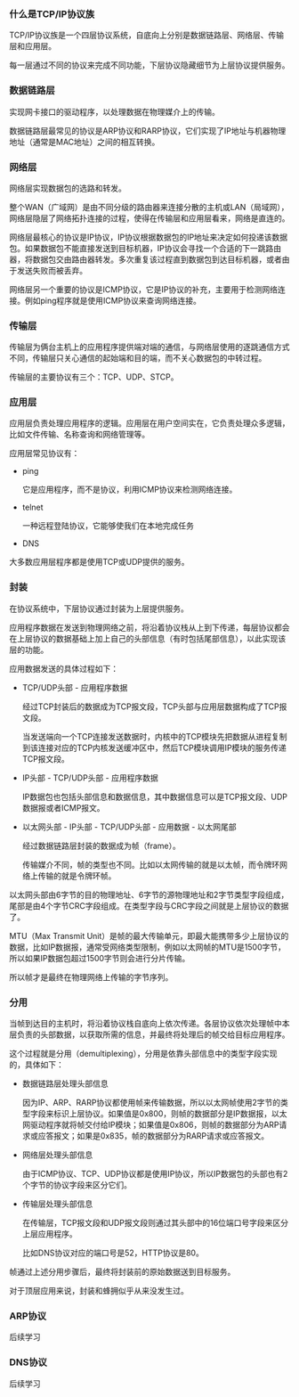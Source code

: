 ### 什么是TCP/IP协议族

TCP/IP协议族是一个四层协议系统，自底向上分别是数据链路层、网络层、传输层和应用层。

每一层通过不同的协议来完成不同功能，下层协议隐藏细节为上层协议提供服务。



### 数据链路层

实现网卡接口的驱动程序，以处理数据在物理媒介上的传输。

数据链路层最常见的协议是ARP协议和RARP协议，它们实现了IP地址与机器物理地址（通常是MAC地址）之间的相互转换。



### 网络层

网络层实现数据包的选路和转发。

整个WAN（广域网）是由不同分级的路由器来连接分散的主机或LAN（局域网），网络层隐层了网络拓扑连接的过程，使得在传输层和应用层看来，网络是直连的。



网络层最核心的协议是IP协议，IP协议根据数据包的IP地址来决定如何投递该数据包。如果数据包不能直接发送到目标机器，IP协议会寻找一个合适的下一跳路由器，将数据包交由路由器转发。多次重复该过程直到数据包到达目标机器，或者由于发送失败而被丢弃。



网络层另一个重要的协议是ICMP协议，它是IP协议的补充，主要用于检测网络连接。例如ping程序就是使用ICMP协议来查询网络连接。




### 传输层

传输层为俩台主机上的应用程序提供端对端的通信，与网络层使用的逐跳通信方式不同，传输层只关心通信的起始端和目的端，而不关心数据包的中转过程。

传输层的主要协议有三个：TCP、UDP、STCP。



### 应用层

应用层负责处理应用程序的逻辑。应用层在用户空间实在，它负责处理众多逻辑，比如文件传输、名称查询和网络管理等。

应用层常见协议有：

- ping

  它是应用程序，而不是协议，利用ICMP协议来检测网络连接。

- telnet

  一种远程登陆协议，它能够使我们在本地完成任务

- DNS

大多数应用层程序都是使用TCP或UDP提供的服务。



### 封装

在协议系统中，下层协议通过封装为上层提供服务。

应用程序数据在发送到物理网络之前，将沿着协议栈从上到下传递，每层协议都会在上层协议的数据基础上加上自己的头部信息（有时包括尾部信息），以此实现该层的功能。



应用数据发送的具体过程如下：

- TCP/UDP头部 - 应用程序数据 

  经过TCP封装后的数据成为TCP报文段，TCP头部与应用层数据构成了TCP报文段。

  当发送端向一个TCP连接发送数据时，内核中的TCP模块先把数据从进程复制到该连接对应的TCP内核发送缓冲区中，然后TCP模块调用IP模块的服务传递TCP报文段。

- IP头部 - TCP/UDP头部 - 应用程序数据

  IP数据包也包括头部信息和数据信息，其中数据信息可以是TCP报文段、UDP数据报或者ICMP报文。

- 以太网头部 - IP头部 - TCP/UDP头部 - 应用数据 - 以太网尾部

  经过数据链路层封装的数据成为帧（frame）。

  传输媒介不同，帧的类型也不同。比如以太网传输的就是以太帧，而令牌环网络上传输的就是令牌环帧。

以太网头部由6字节的目的物理地址、6字节的源物理地址和2字节类型字段组成，尾部是由4个字节CRC字段组成。在类型字段与CRC字段之间就是上层协议的数据了。

MTU（Max Transmit Unit）是帧的最大传输单元，即最大能携带多少上层协议的数据，比如IP数据报，通常受网络类型限制，例如以太网帧的MTU是1500字节，所以如果IP数据包超过1500字节则会进行分片传输。

所以帧才是最终在物理网络上传输的字节序列。



### 分用

当帧到达目的主机时，将沿着协议栈自底向上依次传递。各层协议依次处理帧中本层负责的头部数据，以获取所需的信息，并最终将处理后的帧交给目标应用程序。

这个过程就是分用（demultiplexing），分用是依靠头部信息中的类型字段实现的，具体如下：

- 数据链路层处理头部信息

  因为IP、ARP、RARP协议都使用帧来传输数据，所以以太网帧使用2字节的类型字段来标识上层协议。如果值是0x800，则帧的数据部分是IP数据报，以太网驱动程序就将帧交付给IP模块；如果值是0x806，则帧的数据部分为ARP请求或应答报文；如果是0x835，帧的数据部分为RARP请求或应答报文。

- 网络层处理头部信息

  由于ICMP协议、TCP、UDP协议都是使用IP协议，所以IP数据包的头部也有2个字节的协议字段来区分它们。

- 传输层处理头部信息

  在传输层，TCP报文段和UDP报文段则通过其头部中的16位端口号字段来区分上层应用程序。

  比如DNS协议对应的端口号是52，HTTP协议是80。

帧通过上述分用步骤后，最终将封装前的原始数据送到目标服务。

对于顶层应用来说，封装和蜂拥似乎从来没发生过。



### ARP协议

后续学习



### DNS协议

后续学习